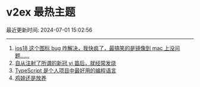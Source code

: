 # v2ex 最热主题

最近更新时间: 2024-07-01 15:02:56

--- 
1. [ios18 这个图标 bug 咋解决，我快疯了，最搞笑的是镜像到 mac 上没问题……](https://www.v2ex.com/t/1053806) 
2. [自从注射了所谓的新冠 yi 苗后，就经常发烧](https://www.v2ex.com/t/1053809) 
3. [TypeScript 是个人项目中最好用的编程语言](https://www.v2ex.com/t/1053837) 
4. [鸡娃还是放养](https://www.v2ex.com/t/1053880) 
